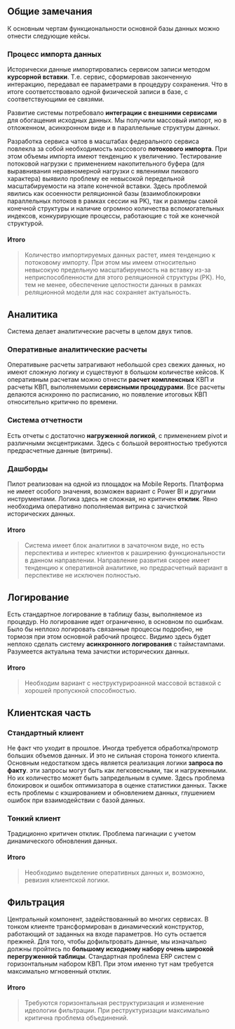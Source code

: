 ## Общие замечания
К основным чертам функциональности основной базы данных можно отнести следующие кейсы.
### Процесс импорта данных
Исторически данные импортировались сервисом записи методом **курсорной вставки**.
Т.е. сервис, сформировав законченную интеракцию, передавал ее параметрами в процедуру сохранения.
Что в итоге соответсствовало одной физической записи в базе, с соответствующими ее связями.

Развитие системы потребовало **интеграции с внешними сервисами** для обогащения исходных данных.
Мы получили массовый импорт, но в отложенном, асинхронном виде и в параллельные структуры данных.

Разработка сервиса чатов в масштабах федерального сервиса повлекла за собой необходимость массового **потокового импорта**.
При этом объемы импорта имеют тенденцию к увеличению.
Тестирование потоковой нагрузки с применением накопительного буфера (для выравнивания неравномерной нагрузки с явлениями пикового характера) выявило проблему ее невысокой передельной масштабируемости на этапе конечной вставки.
Здесь проблемой явились как осоенности реляционной базы (взаимоблокировки параллельных потоков в рамках сессии на PK), так и размеры самой конечной структуры и наличие огромноо количества вспомогательных индексов, конкурирующие процессы, работающие с той же конечной структурой.

#### Итого
> Количество импортируемых данных растет, имея тенденцию к потоковому импорту.
> При этом мы имеем относительно невысокую предельную масштабируемость на вставку из-за неприспособленности для этого реляционной структуры (PK).
> Но, тем не менее, обеспечение целостности данных в рамках реляционной модели для нас сохраняет актуальность.

## Аналитика
Система делает аналитические расчеты в целом двух типов.
### Оперативные аналитические расчеты
Оперативыне расчеты затрагивают небольшой срез свежих данных, но имеют сложную логику и существуют в большом количестве кейсов.
К оперативным расчетам можно отнести **расчет комплексных** КВП и расчеты КВП, выполняемыми **сервисными процедурами**.
Все расчеты делаются аснхронно по расписанию, но появление итоговых КВП относительно критично по времени.
### Система отчетности
Есть отчеты с достаточно **нагруженной логикой**, с применением pivot и различными эксцентриками.
Здесь с большой вероятностью требуются предрасчетные данные (витрины).
### Дашборды
Пилот реализован на одной из площадок на Mobile Reports. 
Платформа не имеет особого значения, возможен вариант с Power BI и другими инструментами.
Логика здесь не сложная, но критичен **отклик**.
Явно необходима оперативно пополняемая витрина с зачисткой исторических данных.

#### Итого
> Система имеет блок аналитики в зачаточном виде, но есть перспектива и интерес клиентов к раширению функциональности в данном направлении.
> Направление развития скорее имеет тенденцию к оперативной аналитике, но предрасчетный вариант в перспективе не исключен полностью.

## Логирование
Есть стандартное логирование в таблицу базы, выполняемое из процедур.
Но логирование идет ограниченно, в основном по ошибкам.
Было бы неплохо логировать связанные процессы подробно, не тормозя при этом основной рабочий процесс.
Видимо здесь будет неплохо сделать систему **асинхронного логирования** с таймстампами.
Разумеется актуальна тема зачистки исторических данных.

#### Итого
> Необходим вариант с неструктурироанной массовой вставкой с хорошей пропускной способностью.

## Клиентская часть
### Стандартный клиент
Не факт что уходит в прошлое. Иногда требуется обработка/промотр больших объемов данных.
И это не сильная сторона тонкого клиента.
Основным недостатком здесь является реализация логики **запроса по факту**.
эти запросы могут быть как легковесными, так и нагруженными.
Но их количество может быть запредельным в сумме.
Здесь проблема блокировок и ошибок оптимизатора в оценке статистики данных.
Также есть проблемы с кэшированием и обновлением данных, глушением ошибок при взаимодействии с базой данных.

### Тонкий клиент
Традиционно критичен отклик. Проблема пагинации с учетом динамического обновления данных.

#### Итого
> Необходимо выделение оперативных данных и, возможно, ревизия клиентской логики.

## Фильтрация
Центральный компонент, задействованный во многих сервисах.
В тонком клиенте трансформирован в динамический конструктор, работающий от заданных на входе параметров.
Но суть остается прежней.
Для того, чтобы дофильтровать данные, мы изначально должны пройтись по **большому исходному набору очень широкой перегруженной таблицы**.
Стандартная проблема ERP систем с горизонтальным набором КВП.
При этом именно тут нам требуется максимально мгновенный отклик.

#### Итого
> Требуются горизонтальная реструктуризация и изменение идеологии фильтрации.
> При реструктуризации максимально критична проблема объединений.


